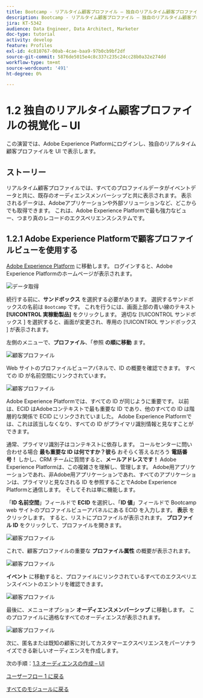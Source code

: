 ```yaml
---
title: Bootcamp - リアルタイム顧客プロファイル – 独自のリアルタイム顧客プロファイルを視覚化 – UI
description: Bootcamp - リアルタイム顧客プロファイル – 独自のリアルタイム顧客プロファイルを視覚化 – UI
jira: KT-5342
audience: Data Engineer, Data Architect, Marketer
doc-type: tutorial
activity: develop
feature: Profiles
exl-id: 4c810767-00ab-4cae-baa9-97b0cb9bf2df
source-git-commit: 5876de5015e4c8c337c235c24cc28b0a32e274dd
workflow-type: tm+mt
source-wordcount: '491'
ht-degree: 0%

---
```


# 1.2 独自のリアルタイム顧客プロファイルの視覚化 – UI

この演習では、Adobe Experience Platformにログインし、独自のリアルタイム顧客プロファイルを UI で表示します。

## ストーリー

リアルタイム顧客プロファイルでは、すべてのプロファイルデータがイベントデータと共に、既存のオーディエンスメンバーシップと共に表示されます。 表示されるデータは、Adobeアプリケーションや外部ソリューションなど、どこからでも取得できます。 これは、Adobe Experience Platformで最も強力なビュー、つまり真のレコードのエクスペリエンスシステムです。

## 1.2.1 Adobe Experience Platformで顧客プロファイルビューを使用する

[Adobe Experience Platform](https://experience.adobe.com/platform) に移動します。 ログインすると、Adobe Experience Platformのホームページが表示されます。

![データ取得](./images/home.png)

続行する前に、**サンドボックス** を選択する必要があります。 選択するサンドボックスの名前は ``Bootcamp`` です。 これを行うには、画面上部の青い線のテキスト **[!UICONTROL 実稼動製品]** をクリックします。 適切な [!UICONTROL  サンドボックス ] を選択すると、画面が変更され、専用の [!UICONTROL  サンドボックス ] が表示されます。



左側のメニューで、**プロファイル**、「参照 **の順に移動** ます。

![ 顧客プロファイル ](./images/homemenu.png)

Web サイトのプロファイルビューアパネルで、ID の概要を確認できます。 すべての ID が名前空間にリンクされています。

![ 顧客プロファイル ](./images/identities.png)




Adobe Experience Platformでは、すべての ID が同じように重要です。 以前は、ECID はAdobeコンテキストで最も重要な ID であり、他のすべての ID は階層的な関係で ECID にリンクされていました。 Adobe Experience Platformでは、これは該当しなくなり、すべての ID がプライマリ識別情報と見なすことができます。

通常、プライマリ識別子はコンテキストに依存します。 コールセンターに問い合わせる場合 **最も重要な ID は何ですか？彼ら** おそらく答えるだろう **電話番号！** しかし、CRM チームに質問すると、**メールアドレスです！** Adobe Experience Platformは、この複雑さを理解し、管理します。 Adobe用アプリケーションであれ、非Adobe用アプリケーションであれ、すべてのアプリケーションは、プライマリと見なされる ID を参照することでAdobe Experience Platformと通信します。 そしてそれは単に機能します。

「**ID 名前空間**」フィールドで **ECID** を選択し、「**ID 値**」フィールドで Bootcamp web サイトのプロファイルビューアパネルにある ECID を入力します。 **表示** をクリックします。 すると、リストにプロファイルが表示されます。 **プロファイル ID** をクリックして、プロファイルを開きます。

![ 顧客プロファイル ](./images/popupecid.png)

これで、顧客プロファイルの重要な **プロファイル属性** の概要が表示されます。

![ 顧客プロファイル ](./images/profile.png)

**イベント** に移動すると、プロファイルにリンクされているすべてのエクスペリエンスイベントのエントリを確認できます。

![ 顧客プロファイル ](./images/profileee.png)

最後に、メニューオプション **オーディエンスメンバーシップ** に移動します。 このプロファイルに適格なすべてのオーディエンスが表示されます。

![ 顧客プロファイル ](./images/profileseg.png)

次に、匿名または既知の顧客に対してカスタマーエクスペリエンスをパーソナライズできる新しいオーディエンスを作成します。

次の手順：[1.3 オーディエンスの作成 – UI](./ex3.md)

[ユーザーフロー 1 に戻る](./uc1.md)

[すべてのモジュールに戻る](../../overview.md)
